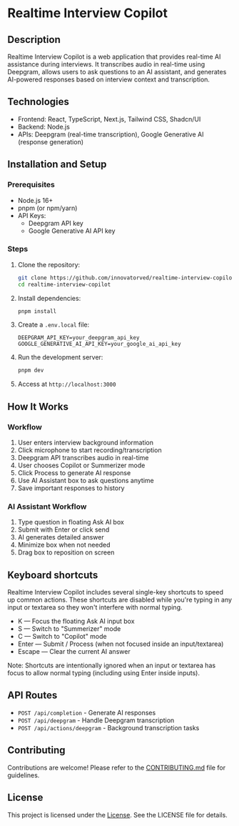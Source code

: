 # Realtime Interview Copilot

## Description

Realtime Interview Copilot is a web application that provides real-time AI assistance during interviews. It transcribes audio in real-time using Deepgram, allows users to ask questions to an AI assistant, and generates AI-powered responses based on interview context and transcription.

## Technologies

- Frontend: React, TypeScript, Next.js, Tailwind CSS, Shadcn/UI
- Backend: Node.js
- APIs: Deepgram (real-time transcription), Google Generative AI (response generation)


## Installation and Setup

### Prerequisites
- Node.js 16+
- pnpm (or npm/yarn)
- API Keys:
  - Deepgram API key
  - Google Generative AI API key

### Steps

1. Clone the repository:
    ```bash
    git clone https://github.com/innovatorved/realtime-interview-copilot.git
    cd realtime-interview-copilot
    ```

2. Install dependencies:
    ```bash
    pnpm install
    ```

3. Create a `.env.local` file:
    ```
    DEEPGRAM_API_KEY=your_deepgram_api_key
    GOOGLE_GENERATIVE_AI_API_KEY=your_google_ai_api_key
    ```

4. Run the development server:
    ```bash
    pnpm dev
    ```

5. Access at `http://localhost:3000`

## How It Works

### Workflow
1. User enters interview background information
2. Click microphone to start recording/transcription
3. Deepgram API transcribes audio in real-time
4. User chooses Copilot or Summerizer mode
5. Click Process to generate AI response
6. Use AI Assistant box to ask questions anytime
7. Save important responses to history

### AI Assistant Workflow
1. Type question in floating Ask AI box
2. Submit with Enter or click send
3. AI generates detailed answer
4. Minimize box when not needed
5. Drag box to reposition on screen

## Keyboard shortcuts

Realtime Interview Copilot includes several single-key shortcuts to speed up common actions. These shortcuts are disabled while you're typing in any input or textarea so they won't interfere with normal typing.

- K — Focus the floating Ask AI input box
- S — Switch to "Summerizer" mode
- C — Switch to "Copilot" mode
- Enter — Submit / Process (when not focused inside an input/textarea)
- Escape — Clear the current AI answer

Note: Shortcuts are intentionally ignored when an input or textarea has focus to allow normal typing (including using Enter inside inputs).

## API Routes

- `POST /api/completion` - Generate AI responses
- `POST /api/deepgram` - Handle Deepgram transcription
- `POST /api/actions/deepgram` - Background transcription tasks

## Contributing

Contributions are welcome! Please refer to the [CONTRIBUTING.md](https://github.com/innovatorved/realtime-interview-copilot/blob/main/CONTRIBUTING.md) file for guidelines.

## License

This project is licensed under the [License](https://github.com/innovatorved/realtime-interview-copilot/blob/main/LICENSE). See the LICENSE file for details.
